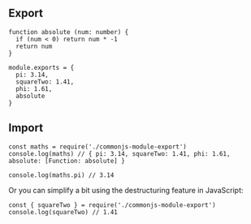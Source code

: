 ## Export
```
function absolute (num: number) {
  if (num < 0) return num * -1
  return num
}

module.exports = {
  pi: 3.14,
  squareTwo: 1.41,
  phi: 1.61,
  absolute
}
```
## Import
```
const maths = require('./commonjs-module-export')
console.log(maths) // { pi: 3.14, squareTwo: 1.41, phi: 1.61, absolute: [Function: absolute] }

console.log(maths.pi) // 3.14
```
Or you can simplify a bit using the destructuring feature in JavaScript:
```
const { squareTwo } = require('./commonjs-module-export')
console.log(squareTwo) // 1.41
````